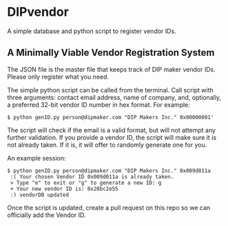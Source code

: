 # DIPvendor
A simple database and python script to register vendor IDs.

## A Minimally Viable Vendor Registration System

The JSON file is the master file that keeps track of DIP maker vendor IDs. Please only register what you need.

The simple python script can be called from the terminal.
Call script with three arguments: contact email address, name of company, and, optionally, a preferred 32-bit vendor ID number in hex format. For example:
```
$ python genID.py person@dipmaker.com "DIP Makers Inc." 0x00000001'
```
The script will check if the email is a valid format, but will not attempt any further validation.
If you provide a vendor ID, the script will make sure it is not already taken. If it is, it will offer to randomly generate one for you. 

An example session:
```
$ python genID.py person@dipmaker.com "DIP Makers Inc." 0x009d011a
 :( Your chosen Vendor ID 0x009d011a is already taken.
 > Type "e" to exit or "g" to generate a new ID: g
 + Your new vendor ID is: 0x20bc2e55
 :) vendorDB updated
```

Once the script is updated, create a pull request on this repo so we can officially add the Vendor ID.
